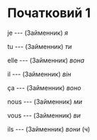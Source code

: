 # Початковий 1
je --- (Займенник)
*я*



tu --- (Займенник)
*ти*



elle --- (Займенник)
*вона*



il --- (Займенник)
*він*



ça --- (Займенник)
*воно*



nous --- (Займенник)
*ми*



vous --- (Займенник)
*ви*



ils --- (Займенник)
*вони* (ч)